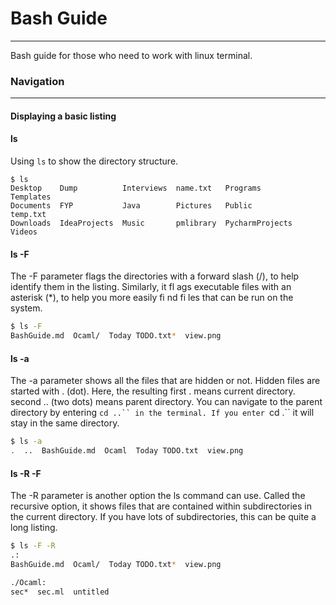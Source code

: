 # Bash Guide
---

Bash guide for those who need to work with linux terminal.

### Navigation
---

#### Displaying a basic listing

#### ls
Using ```ls``` to show the directory structure.

```shell
$ ls
Desktop    Dump          Interviews  name.txt   Programs         Templates
Documents  FYP           Java        Pictures   Public           temp.txt
Downloads  IdeaProjects  Music       pmlibrary  PycharmProjects  Videos

```

#### ls -F

The -F parameter flags the directories with a forward slash (/), to help identify them in the listing. Similarly, it fl ags executable files with an asterisk (*), to help you more easily fi nd fi les that can be run on the system.

``` bash
$ ls -F
BashGuide.md  Ocaml/  Today TODO.txt*  view.png

```

#### ls -a

The -a parameter shows all the files that are hidden or not. Hidden files are started with . (dot). Here, the resulting first . means current directory. second .. (two dots) means parent directory. You can navigate to the parent directory by entering ```cd ..`` in the terminal. If you enter ```cd .`` it will stay in the same directory.

``` bash
$ ls -a
.  ..  BashGuide.md  Ocaml  Today TODO.txt  view.png

```

#### ls -R -F 
The -R parameter is another option the ls command can use. Called the recursive option, it shows files that are contained within subdirectories in the current directory. If you have lots of subdirectories, this can be quite a long listing.

``` bash
$ ls -F -R
.:
BashGuide.md  Ocaml/  Today TODO.txt*  view.png

./Ocaml:
sec*  sec.ml  untitled

```
